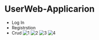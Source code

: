 # UserWeb-Applicarion
* Log In
* Registrstion
* Crud
![1](https://github.com/faysalmahmud74/UserWeb-Applicarion/assets/105223096/934dce06-2a37-4c7f-9cb0-56e1e99d50f1)
![2](https://github.com/faysalmahmud74/UserWeb-Applicarion/assets/105223096/4f02a096-a682-4f05-952f-6110bf3b54fe)
![3](https://github.com/faysalmahmud74/UserWeb-Applicarion/assets/105223096/f5fb00ce-e27a-49e6-a077-c4e2c8ac6b07)
![4](https://github.com/faysalmahmud74/UserWeb-Applicarion/assets/105223096/057ed7a8-0c3d-413e-b7c8-80f1679885d1)
